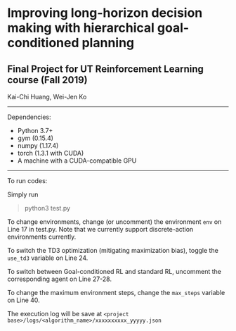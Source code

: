 # Improving long-horizon decision making with hierarchical goal-conditioned planning 

## Final Project for UT Reinforcement Learning course (Fall 2019)  
Kai-Chi Huang, Wei-Jen Ko


--------------

Dependencies:

- Python 3.7+
- gym (0.15.4)
- numpy (1.17.4)
- torch (1.3.1 with CUDA)
- A machine with a CUDA-compatible GPU

--------------

To run codes:

Simply run 
> python3 test.py

To change environments, change (or uncomment) the environment `env` on Line 17 in test.py. Note that we currently support discrete-action environments currently.

To switch the TD3 optimization (mitigating maximization bias), toggle the `use_td3` variable on Line 24.

To switch between Goal-conditioned RL and standard RL, uncomment the corresponding agent on Line 27-28.

To change the maximum environment steps, change the `max_steps` variable on Line 40.


The execution log will be save at `<project base>/logs/<algorithm_name>/xxxxxxxxxx_yyyyy.json`

